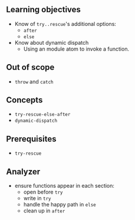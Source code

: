 ## Learning objectives

- Know of `try..rescue`'s additional options:
  - `after`
  - `else`
- Know about dynamic dispatch
  - Using an module atom to invoke a function.

## Out of scope

- `throw` and `catch`

## Concepts

- `try-rescue-else-after`
- `dynamic-dispatch`

## Prerequisites

- `try-rescue`

## Analyzer

- ensure functions appear in each section:
  - open before `try`
  - write in `try`
  - handle the happy path in `else`
  - clean up in `after`
